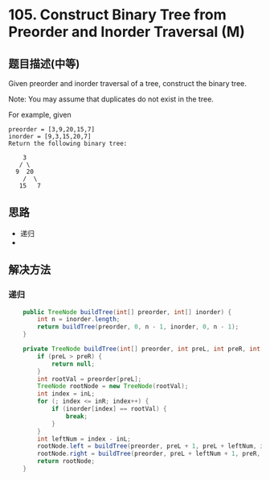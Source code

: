 # 105. Construct Binary Tree from Preorder and Inorder Traversal (M)


[](https://leetcode-cn.com/problems/construct-binary-tree-from-preorder-and-inorder-traversal/)


## 题目描述(中等)

Given preorder and inorder traversal of a tree, construct the binary tree.

Note:
You may assume that duplicates do not exist in the tree.

For example, given
```
preorder = [3,9,20,15,7]
inorder = [9,3,15,20,7]
Return the following binary tree:

    3
   / \
  9  20
    /  \
   15   7
```


## 思路

- 递归
- 


## 解决方法



### 递归

```java
    public TreeNode buildTree(int[] preorder, int[] inorder) {
        int n = inorder.length;
        return buildTree(preorder, 0, n - 1, inorder, 0, n - 1);
    }

    private TreeNode buildTree(int[] preorder, int preL, int preR, int[] inorder, int inL, int inR) {
        if (preL > preR) {
            return null;
        }
        int rootVal = preorder[preL];
        TreeNode rootNode = new TreeNode(rootVal);
        int index = inL;
        for (; index <= inR; index++) {
            if (inorder[index] == rootVal) {
                break;
            }
        }
        int leftNum = index - inL;
        rootNode.left = buildTree(preorder, preL + 1, preL + leftNum, inorder, inL, index - 1);
        rootNode.right = buildTree(preorder, preL + leftNum + 1, preR, inorder, index + 1, inR);
        return rootNode;
    }
```




